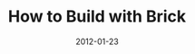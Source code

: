 ---
layout: music 
title: "How to Build with Brick"
series: "Big Bad Wolf"
date: 2012-01-23 
description: "Brian Tome talks about how to build our finances with brick."
audio: "http://www.crossroads.net/players/media/hq/bigbadwolf_03.mp3"
audio-duration: "41:24"
src: "http://www.crossroads.net/players/media/series/BBW_190x110.jpg"
---